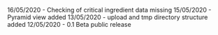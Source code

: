 16/05/2020 - Checking of critical ingredient data missing
15/05/2020 - Pyramid view added
13/05/2020 - upload and tmp directory structure added
12/05/2020 - 0.1 Beta public release
